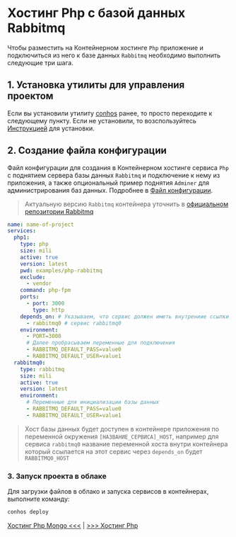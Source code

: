 # Хостинг Php с базой данных Rabbitmq

Чтобы разместить на Контейнерном хостинге `Php` приложение и подключиться из него к базе данных `Rabbitmq` необходимо выполнить следующие три шага.

## 1. Установка утилиты для управления проектом

Если вы установили утилиту [conhos](https://www.npmjs.com/package/conhos) ранее, то просто переходите к следующему пункту. Если не установили, то возспользуйтесь [Инструкцией](./GettingStarted.md) для установки.

## 2. Создание файла конфигурации

Файл конфигурации для создания в Контейнерном хостинге сервиса `Php` с поднятием сервера базы данных `Rabbitmq` и подключение к нему из приложения, а также опциональный пример поднятия `Adminer` для администрирования баз данных. Подробнее в [Файл конфигурации](./ConfigFile.md).

> Актуальную версию `Rabbitmq` контейнера уточнить в [официальном репозитории Rabbitmq](https://hub.docker.com/_/rabbitmq/tags)

```yml
name: name-of-project
services:
  php1:
    type: php
    size: mili
    active: true
    version: latest
    pwd: examples/php-rabbitmq
    exclude:
      - vendor
    command: php-fpm
    ports:
      - port: 3000
        type: http
    depends_on: # Указываем, что сервис должен иметь внутрениие ссылки на
      - rabbitmq0 # сервис rabbitmq0
    environment:
      - PORT=3000
      # Далее пробрасываем переменные для подключения
      - RABBITMQ_DEFAULT_PASS=value0
      - RABBITMQ_DEFAULT_USER=value1
  rabbitmq0:
    type: rabbitmq
    size: mili
    active: true
    version: latest
    environment:
      # Переменные для инициализации базы данных
      - RABBITMQ_DEFAULT_PASS=value0
      - RABBITMQ_DEFAULT_USER=value1
```

> Хост базы данных будет доступен в контейнере приложения по переменной окружения `[НАЗВАНИЕ_СЕРВИСА]_HOST`, например для сервиса `rabbitmq0` название переменной хоста внутри контейнера который ссылается на этот сервис через `depends_on` будет `RABBITMQ0_HOST`

### 3. Запуск проекта в облаке

Для загрузки файлов в облако и запуска сервисов в контейнерах, выполните команду:

```sh
conhos deploy
```

[Хостинг Php Mongo <<<](./HostingPhpMongo.md) | [>>> Хостинг Php ](./HostingPhp.md)
